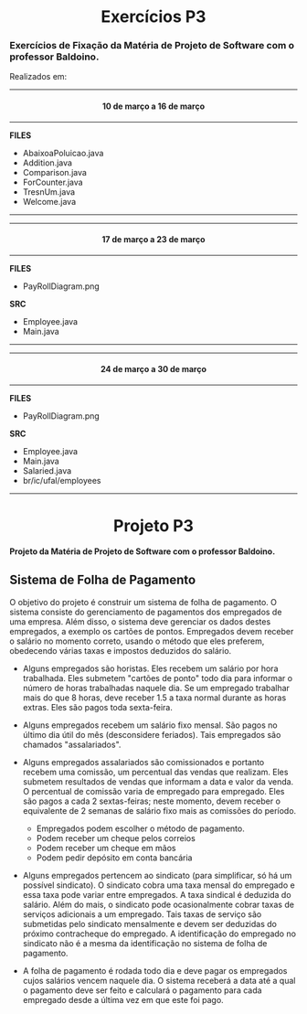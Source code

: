 <h1 align ="center"> Exercícios P3</h1>

<h3> Exercícios de Fixação da Matéria de Projeto de Software com o professor Baldoino. </h3>

Realizados em:

***
<h4 align="center"> 10 de março a 16 de março </h4>

***

**FILES**

- AbaixoaPoluicao.java
- Addition.java
- Comparison.java
- ForCounter.java
- TresnUm.java
- Welcome.java

***

***
<h4 align="center"> 17 de março a 23 de março </h4>

***

**FILES**

- PayRollDiagram.png

**SRC**

- Employee.java
- Main.java

***

***
<h4 align="center"> 24 de março a 30 de março </h4>

***

**FILES**

- PayRollDiagram.png

**SRC**

- Employee.java
- Main.java
- Salaried.java
- br/ic/ufal/employees

***

<h1 align ="center"> Projeto P3</h1>

**Projeto da Matéria de Projeto de Software com o professor Baldoino.**

## Sistema de Folha de Pagamento

O objetivo do projeto é construir um sistema de folha de pagamento. O sistema consiste do gerenciamento de pagamentos dos empregados de uma empresa. Além disso, o sistema deve gerenciar os dados destes empregados, a exemplo os cartões de pontos. Empregados devem receber o salário no momento correto, usando o método que eles preferem, obedecendo várias taxas e impostos deduzidos do salário.

 - Alguns empregados são horistas. Eles recebem um salário por hora trabalhada. Eles submetem "cartões de ponto" todo dia para informar o número de horas trabalhadas naquele dia. Se um empregado trabalhar mais do que 8 horas, deve receber 1.5 a taxa normal durante as horas extras. Eles são pagos toda sexta-feira.
 
 - Alguns empregados recebem um salário fixo mensal. São pagos no último dia útil do mês (desconsidere feriados). Tais empregados são chamados "assalariados".
 
 - Alguns empregados assalariados são comissionados e portanto recebem uma comissão, um percentual das vendas que realizam. Eles submetem resultados de vendas que informam a data e valor da venda. O percentual de comissão varia de empregado para empregado. Eles são pagos a cada 2 sextas-feiras; neste momento, devem receber o equivalente de 2 semanas de salário fixo mais as comissões do período.
	 - Empregados podem escolher o método de pagamento.
	 - Podem receber um cheque pelos correios
	 - Podem receber um cheque em mãos
	 - Podem pedir depósito em conta bancária
 - Alguns empregados pertencem ao sindicato (para simplificar, só há um possível sindicato). O sindicato cobra uma taxa mensal do empregado e essa taxa pode variar entre empregados. A taxa sindical é deduzida do salário. Além do mais, o sindicato pode ocasionalmente cobrar taxas de serviços adicionais a um empregado. Tais taxas de serviço são submetidas pelo sindicato mensalmente e devem ser deduzidas do próximo contracheque do empregado. A identificação do empregado no sindicato não é a mesma da identificação no sistema de folha de pagamento.
 - A folha de pagamento é rodada todo dia e deve pagar os empregados cujos salários vencem naquele dia. O sistema receberá a data até a qual o pagamento deve ser feito e calculará o pagamento para cada empregado desde a última vez em que este foi pago.
